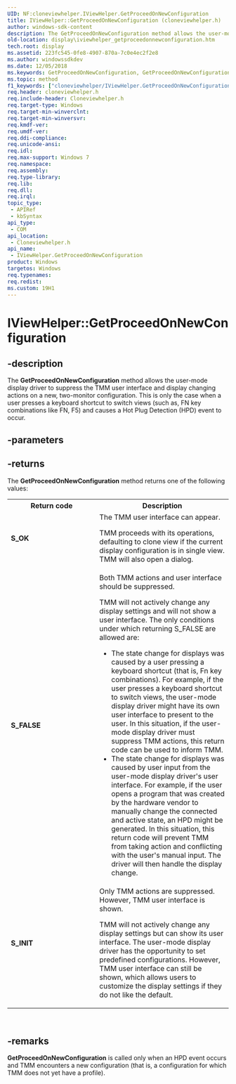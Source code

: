 ```yaml
---
UID: NF:cloneviewhelper.IViewHelper.GetProceedOnNewConfiguration
title: IViewHelper::GetProceedOnNewConfiguration (cloneviewhelper.h)
author: windows-sdk-content
description: The GetProceedOnNewConfiguration method allows the user-mode display driver to suppress the TMM user interface and display changing actions on a new, two-monitor configuration.
old-location: display\iviewhelper_getproceedonnewconfiguration.htm
tech.root: display
ms.assetid: 223fc545-0fe8-4907-870a-7c0e4ec2f2e8
ms.author: windowssdkdev
ms.date: 12/05/2018
ms.keywords: GetProceedOnNewConfiguration, GetProceedOnNewConfiguration method [Display Devices], GetProceedOnNewConfiguration method [Display Devices],IViewHelper interface, IViewHelper interface [Display Devices],GetProceedOnNewConfiguration method, IViewHelper.GetProceedOnNewConfiguration, IViewHelper::GetProceedOnNewConfiguration, TMM_Ref_3cc57f4b-1882-4f95-955c-23b6e8635a98.xml, cloneviewhelper/IViewHelper::GetProceedOnNewConfiguration, display.iviewhelper_getproceedonnewconfiguration
ms.topic: method
f1_keywords: ["cloneviewhelper/IViewHelper.GetProceedOnNewConfiguration"]
req.header: cloneviewhelper.h
req.include-header: Cloneviewhelper.h
req.target-type: Windows
req.target-min-winverclnt: 
req.target-min-winversvr: 
req.kmdf-ver: 
req.umdf-ver: 
req.ddi-compliance: 
req.unicode-ansi: 
req.idl: 
req.max-support: Windows 7
req.namespace: 
req.assembly: 
req.type-library: 
req.lib: 
req.dll: 
req.irql: 
topic_type:
 - APIRef
 - kbSyntax
api_type:
 - COM
api_location:
 - Cloneviewhelper.h
api_name:
 - IViewHelper.GetProceedOnNewConfiguration
product: Windows
targetos: Windows
req.typenames: 
req.redist: 
ms.custom: 19H1
---
```


# IViewHelper::GetProceedOnNewConfiguration


## -description


The <b>GetProceedOnNewConfiguration</b> method allows the user-mode display driver to suppress the TMM user interface and display changing actions on a new, two-monitor configuration. This is only the case when a user presses a keyboard shortcut to switch views (such as, FN key combinations like FN, F5) and causes a Hot Plug Detection (HPD) event to occur.


## -parameters






## -returns



The <b>GetProceedOnNewConfiguration</b> method returns one of the following values: 

<table>
<tr>
<th>Return code</th>
<th>Description</th>
</tr>
<tr>
<td width="40%">
<dl>
<dt><b>S_OK </b></dt>
</dl>
</td>
<td width="60%">
The TMM user interface can appear.

TMM proceeds with its operations, defaulting to clone view if the current display configuration is in single view. TMM will also open a dialog. 

</td>
</tr>
<tr>
<td width="40%">
<dl>
<dt><b>S_FALSE </b></dt>
</dl>
</td>
<td width="60%">
Both TMM actions and user interface should be suppressed.

TMM will not actively change any display settings and will not show a user interface. The only conditions under which returning S_FALSE are allowed are:

<ul>
<li>
The state change for displays was caused by a user pressing a keyboard shortcut (that is, Fn key combinations). For example, if the user presses a keyboard shortcut to switch views, the  user-mode display driver might have its own user interface to present to the user. In this situation, if the user-mode display driver must suppress TMM actions, this return code can be used to inform TMM. 

</li>
<li>
The state change for displays was caused by user input from the user-mode display driver's user interface. For example, if the user opens a program that was created by the hardware vendor to manually change the connected and active state, an HPD might be generated. In this situation, this return code will prevent TMM from taking action and conflicting with the user's manual input. The driver will then handle the display change. 

</li>
</ul>
</td>
</tr>
<tr>
<td width="40%">
<dl>
<dt><b>S_INIT </b></dt>
</dl>
</td>
<td width="60%">
Only TMM actions are suppressed. However, TMM user interface is shown.

TMM will not actively change any display settings but can show its user interface. The user-mode display driver has the opportunity to set predefined configurations. However, TMM user interface can still be shown, which allows users to customize the display settings if they do not like the default. 

</td>
</tr>
</table>
 




## -remarks



<b>GetProceedOnNewConfiguration</b> is called only when an HPD event occurs and TMM encounters a new configuration (that is, a configuration for which TMM does not yet have a profile). 



